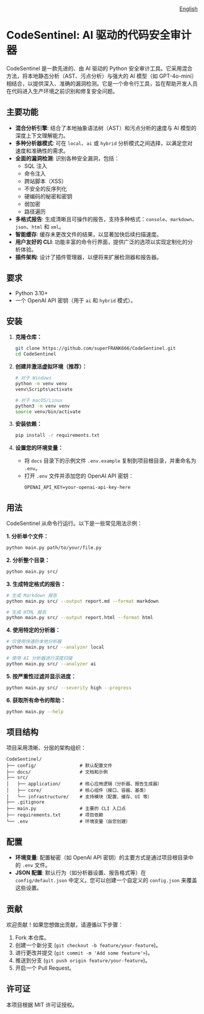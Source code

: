 <p align="right"><a href="README.md">English</a></p>

# CodeSentinel: AI 驱动的代码安全审计器

CodeSentinel 是一款先进的、由 AI 驱动的 Python 安全审计工具。它采用混合方法，将本地静态分析（AST、污点分析）与强大的 AI 模型（如 GPT-4o-mini）相结合，以提供深入、准确的漏洞检测。它是一个命令行工具，旨在帮助开发人员在代码进入生产环境之前识别和修复安全问题。

## 主要功能

- **混合分析引擎**: 结合了本地抽象语法树（AST）和污点分析的速度与 AI 模型的深度上下文理解能力。
- **多种分析器模式**: 可在 `local`、`ai` 或 `hybrid` 分析模式之间选择，以满足您对速度和准确性的需求。
- **全面的漏洞检测**: 识别各种安全漏洞，包括：
    - SQL 注入
    - 命令注入
    - 跨站脚本（XSS）
    - 不安全的反序列化
    - 硬编码的秘密和密钥
    - 弱加密
    - 路径遍历
- **多格式报告**: 生成清晰且可操作的报告，支持多种格式：`console`、`markdown`、`json`、`html` 和 `xml`。
- **智能缓存**: 缓存未更改文件的结果，以显著加快后续扫描速度。
- **用户友好的 CLI**: 功能丰富的命令行界面，提供广泛的选项以实现定制化的分析体验。
- **插件架构**: 设计了插件管理器，以便将来扩展检测器和报告器。

## 要求

- Python 3.10+
- 一个 OpenAI API 密钥（用于 `ai` 和 `hybrid` 模式）。

## 安装

1.  **克隆仓库：**
    ```bash
    git clone https://github.com/superFRANK666/CodeSentinel.git
    cd CodeSentinel
    ```

2.  **创建并激活虚拟环境（推荐）：**
    ```bash
    # 对于 Windows
    python -m venv venv
    venv\Scripts\activate

    # 对于 macOS/Linux
    python3 -m venv venv
    source venv/bin/activate
    ```

3.  **安装依赖：**
    ```bash
    pip install -r requirements.txt
    ```

4.  **设置您的环境变量：**
    - 将 `docs` 目录下的示例文件 `.env.example` 复制到项目根目录，并重命名为 `.env`。
    - 打开 `.env` 文件并添加您的 OpenAI API 密钥：
        ```
        OPENAI_API_KEY=your-openai-api-key-here
        ```

## 用法

CodeSentinel 从命令行运行。以下是一些常见用法示例：

**1. 分析单个文件：**
```bash
python main.py path/to/your/file.py
```

**2. 分析整个目录：**
```bash
python main.py src/
```

**3. 生成特定格式的报告：**
```bash
# 生成 Markdown 报告
python main.py src/ --output report.md --format markdown

# 生成 HTML 报告
python main.py src/ --output report.html --format html
```

**4. 使用特定的分析器：**
```bash
# 仅使用快速的本地分析器
python main.py src/ --analyzer local

# 使用 AI 分析器进行深度扫描
python main.py src/ --analyzer ai
```

**5. 按严重性过滤并显示进度：**
```bash
python main.py src/ --severity high --progress
```

**6. 获取所有命令的帮助：**
```bash
python main.py --help
```

## 项目结构

项目采用清晰、分层的架构组织：

```
CodeSentinel/
├── config/                # 默认配置文件
├── docs/                  # 文档和示例
├── src/
│   ├── application/       # 核心应用逻辑（分析器、报告生成器）
│   ├── core/              # 核心组件（接口、容器、基类）
│   └── infrastructure/    # 支持模块（配置、缓存、UI 等）
├── .gitignore
├── main.py                # 主要的 CLI 入口点
├── requirements.txt       # 项目依赖
└── .env                   # 环境变量（由您创建）
```

## 配置

- **环境变量**: 配置秘密（如 OpenAI API 密钥）的主要方式是通过项目根目录中的 `.env` 文件。
- **JSON 配置**: 默认行为（如分析器设置、报告格式等）在 `config/default.json` 中定义。您可以创建一个自定义的 `config.json` 来覆盖这些设置。

## 贡献

欢迎贡献！如果您想做出贡献，请遵循以下步骤：

1.  Fork 本仓库。
2.  创建一个新分支 (`git checkout -b feature/your-feature`)。
3.  进行更改并提交 (`git commit -m 'Add some feature'>`)。
4.  推送到分支 (`git push origin feature/your-feature`)。
5.  开启一个 Pull Request。

## 许可证

本项目根据 MIT 许可证授权。
